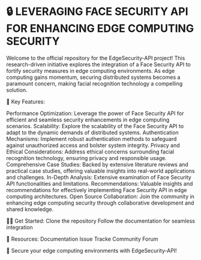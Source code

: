 # 🔒 LEVERAGING FACE SECURITY API FOR ENHANCING EDGE COMPUTING SECURITY
Welcome to the official repository for the EdgeSecurity-API project! This research-driven initiative explores the integration of a Face Security API to fortify security measures in edge computing environments. As edge computing gains momentum, securing distributed systems becomes a paramount concern, making facial recognition technology a compelling solution.

🚀 Key Features:

Performance Optimization: Leverage the power of Face Security API for efficient and seamless security enhancements in edge computing scenarios. Scalability: Explore the scalability of the Face Security API to adapt to the dynamic demands of distributed systems. Authentication Mechanisms: Implement robust authentication methods to safeguard against unauthorized access and bolster system integrity. Privacy and Ethical Considerations: Address ethical concerns surrounding facial recognition technology, ensuring privacy and responsible usage. Comprehensive Case Studies: Backed by extensive literature reviews and practical case studies, offering valuable insights into real-world applications and challenges. In-Depth Analysis: Extensive examination of Face Security API functionalities and limitations. Recommendations: Valuable insights and recommendations for effectively implementing Face Security API in edge computing architectures. Open Source Collaboration: Join the community in enhancing edge computing security through collaborative development and shared knowledge.

👩‍💻 Get Started: Clone the repository Follow the documentation for seamless integration

📖 Resources: Documentation Issue Tracke Community Forum

🔐 Secure your edge computing environments with EdgeSecurity-API!
